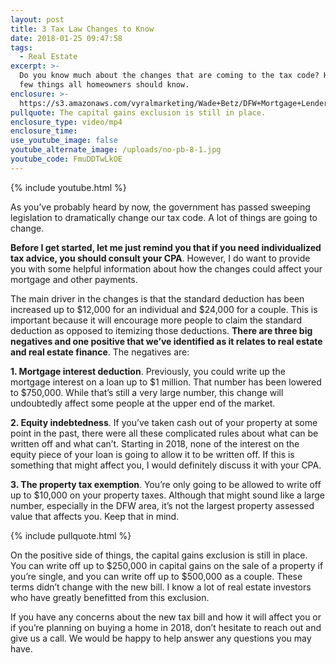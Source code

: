 ```yaml
---
layout: post
title: 3 Tax Law Changes to Know
date: 2018-01-25 09:47:58
tags:
  - Real Estate
excerpt: >-
  Do you know much about the changes that are coming to the tax code? Here are a
  few things all homeowners should know.
enclosure: >-
  https://s3.amazonaws.com/vyralmarketing/Wade+Betz/DFW+Mortgage+Lender-+3+Tax+Law+Changes+to+Know.mp4
pullquote: The capital gains exclusion is still in place.
enclosure_type: video/mp4
enclosure_time:
use_youtube_image: false
youtube_alternate_image: /uploads/no-pb-8-1.jpg
youtube_code: FmuDDTwLkOE
---
```



{% include youtube.html %}

As you’ve probably heard by now, the government has passed sweeping legislation to dramatically change our tax code. A lot of things are going to change.

**Before I get started, let me just remind you that if you need individualized tax advice, you should consult your CPA**. However, I do want to provide you with some helpful information about how the changes could affect your mortgage and other payments.

The main driver in the changes is that the standard deduction has been increased up to $12,000 for an individual and $24,000 for a couple. This is important because it will encourage more people to claim the standard deduction as opposed to itemizing those deductions. **There are three big negatives and one positive that we’ve identified as it relates to real estate and real estate finance**. The negatives are:

**1. Mortgage interest deduction**. Previously, you could write up the mortgage interest on a loan up to $1 million. That number has been lowered to $750,000. While that’s still a very large number, this change will undoubtedly affect some people at the upper end of the market.

**2. Equity indebtedness**. If you’ve taken cash out of your property at some point in the past, there were all these complicated rules about what can be written off and what can’t. Starting in 2018, none of the interest on the equity piece of your loan is going to allow it to be written off. If this is something that might affect you, I would definitely discuss it with your CPA.

**3. The property tax exemption**. You’re only going to be allowed to write off up to $10,000 on your property taxes. Although that might sound like a large number, especially in the DFW area, it’s not the largest property assessed value that affects you. Keep that in mind.

{% include pullquote.html %}

On the positive side of things, the capital gains exclusion is still in place. You can write off up to $250,000 in capital gains on the sale of a property if you’re single, and you can write off up to $500,000 as a couple. These terms didn’t change with the new bill. I know a lot of real estate investors who have greatly benefitted from this exclusion.

If you have any concerns about the new tax bill and how it will affect you or if you’re planning on buying a home in 2018, don’t hesitate to reach out and give us a call. We would be happy to help answer any questions you may have.